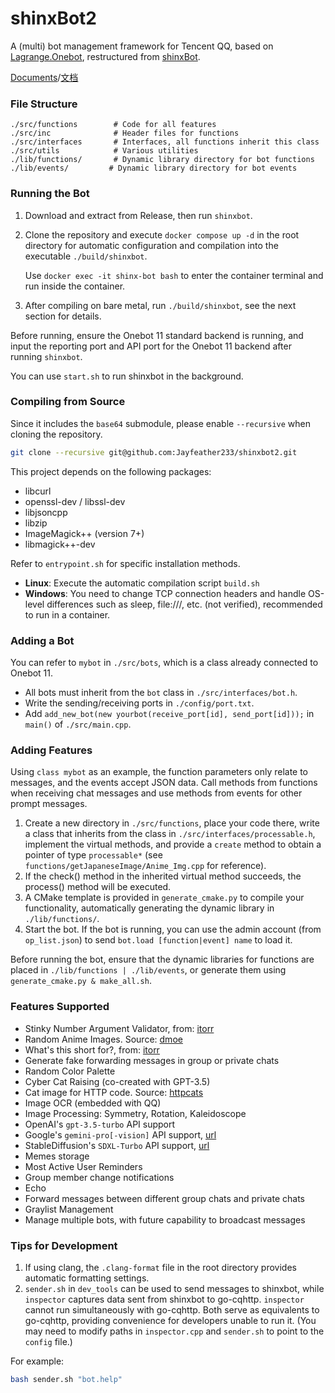 # shinxBot2

A (multi) bot management framework for Tencent QQ, based on [Lagrange.Onebot](https://github.com/LagrangeDev/Lagrange.Core), restructured from [shinxBot](https://github.com/Jayfeather233/shinxBot).

[Documents](./README.md)/[文档](./README_ZH.md)

### File Structure

```plaintext
./src/functions        # Code for all features
./src/inc              # Header files for functions
./src/interfaces       # Interfaces, all functions inherit this class
./src/utils            # Various utilities
./lib/functions/       # Dynamic library directory for bot functions
./lib/events/         # Dynamic library directory for bot events
```

### Running the Bot

1. Download and extract from Release, then run `shinxbot`.
2. Clone the repository and execute `docker compose up -d` in the root directory for automatic configuration and compilation into the executable `./build/shinxbot`.

   Use `docker exec -it shinx-bot bash` to enter the container terminal and run inside the container.
3. After compiling on bare metal, run `./build/shinxbot`, see the next section for details.

Before running, ensure the Onebot 11 standard backend is running, and input the reporting port and API port for the Onebot 11 backend after running `shinxbot`.

You can use `start.sh` to run shinxbot in the background.

### Compiling from Source

Since it includes the `base64` submodule, please enable `--recursive` when cloning the repository.

```sh
git clone --recursive git@github.com:Jayfeather233/shinxbot2.git
```

This project depends on the following packages:

- libcurl
- openssl-dev / libssl-dev
- libjsoncpp
- libzip
- ImageMagick++ (version 7+)
- libmagick++-dev

Refer to `entrypoint.sh` for specific installation methods.

- **Linux**: Execute the automatic compilation script `build.sh`
- **Windows**: You need to change TCP connection headers and handle OS-level differences such as sleep, file:///, etc. (not verified), recommended to run in a container.

### Adding a Bot

You can refer to `mybot` in `./src/bots`, which is a class already connected to Onebot 11.

- All bots must inherit from the `bot` class in `./src/interfaces/bot.h`.
- Write the sending/receiving ports in `./config/port.txt`.
- Add `add_new_bot(new yourbot(receive_port[id], send_port[id]));` in `main()` of `./src/main.cpp`.

### Adding Features

Using `class mybot` as an example, the function parameters only relate to messages, and the events accept JSON data. Call methods from functions when receiving chat messages and use methods from events for other prompt messages.

1. Create a new directory in `./src/functions`, place your code there, write a class that inherits from the class in `./src/interfaces/processable.h`, implement the virtual methods, and provide a `create` method to obtain a pointer of type `processable*` (see `functions/getJapaneseImage/Anime_Img.cpp` for reference).
2. If the check() method in the inherited virtual method succeeds, the process() method will be executed.
3. A CMake template is provided in `generate_cmake.py` to compile your functionality, automatically generating the dynamic library in `./lib/functions/`.
4. Start the bot. If the bot is running, you can use the admin account (from `op_list.json`) to send `bot.load [function|event] name` to load it.

Before running the bot, ensure that the dynamic libraries for functions are placed in `./lib/functions | ./lib/events`, or generate them using `generate_cmake.py & make_all.sh`.

### Features Supported

- Stinky Number Argument Validator, from: [itorr](https://github.com/itorr/homo)
- Random Anime Images. Source: [dmoe](https://www.dmoe.cc)
- What's this short for?, from: [itorr](https://github.com/itorr/nbnhhsh)
- Generate fake forwarding messages in group or private chats
- Random Color Palette
- Cyber Cat Raising (co-created with GPT-3.5)
- Cat image for HTTP code. Source: [httpcats](https://httpcats.com/)
- Image OCR (embedded with QQ)
- Image Processing: Symmetry, Rotation, Kaleidoscope
- OpenAI's `gpt-3.5-turbo` API support
- Google's `gemini-pro[-vision]` API support, [url](https://ai.google.dev/docs)
- StableDiffusion's `SDXL-Turbo` API support, [url](https://sdxlturbo.ai/)
- Memes storage
- Most Active User Reminders
- Group member change notifications
- Echo
- Forward messages between different group chats and private chats
- Graylist Management
- Manage multiple bots, with future capability to broadcast messages

### Tips for Development

1. If using clang, the `.clang-format` file in the root directory provides automatic formatting settings.
2. `sender.sh` in `dev_tools` can be used to send messages to shinxbot, while `inspector` captures data sent from shinxbot to go-cqhttp. `inspector` cannot run simultaneously with go-cqhttp. Both serve as equivalents to go-cqhttp, providing convenience for developers unable to run it. (You may need to modify paths in `inspector.cpp` and `sender.sh` to point to the `config` file.)

For example:

```bash
bash sender.sh "bot.help"
```